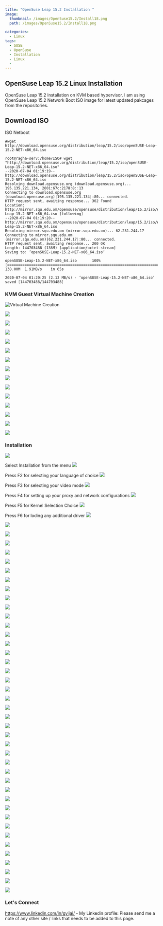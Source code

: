```yaml
---
title: "OpenSuse Leap 15.2 Installation "
image: 
  thumbnail: /images/OpenSuse15.2/Install18.png
  path: /images/OpenSuse15.2/Install18.png

categories:
  - Linux
tags:
  - SUSE
  - OpenSuse
  - Installation
  - Linux
  -  
--- 
```

## OpenSuse Leap 15.2 Linux Installation 
OpenSuse Leap 15.2 Installation on KVM based hypervisor. I am using OpenSuse Leap 15.2 Network Boot ISO image for latest updated pakcages from the repositories. 



## Download ISO 

ISO Netboot 

~~~
#wget http://download.opensuse.org/distribution/leap/15.2/iso/openSUSE-Leap-15.2-NET-x86_64.iso 

root@ragha-serv:/home/ISO# wget "http://download.opensuse.org/distribution/leap/15.2/iso/openSUSE-Leap-15.2-NET-x86_64.iso" 
--2020-07-04 01:19:19--  http://download.opensuse.org/distribution/leap/15.2/iso/openSUSE-Leap-15.2-NET-x86_64.iso
Resolving download.opensuse.org (download.opensuse.org)... 195.135.221.134, 2001:67c:2178:8::13
Connecting to download.opensuse.org (download.opensuse.org)|195.135.221.134|:80... connected.
HTTP request sent, awaiting response... 302 Found
Location: http://mirror.squ.edu.om/opensuse/opensuse/distribution/leap/15.2/iso/openSUSE-Leap-15.2-NET-x86_64.iso [following]
--2020-07-04 01:19:20--  http://mirror.squ.edu.om/opensuse/opensuse/distribution/leap/15.2/iso/openSUSE-Leap-15.2-NET-x86_64.iso
Resolving mirror.squ.edu.om (mirror.squ.edu.om)... 62.231.244.17
Connecting to mirror.squ.edu.om (mirror.squ.edu.om)|62.231.244.17|:80... connected.
HTTP request sent, awaiting response... 200 OK
Length: 144703488 (138M) [application/octet-stream]
Saving to: ‘openSUSE-Leap-15.2-NET-x86_64.iso’

openSUSE-Leap-15.2-NET-x86_64.iso       100%[=============================================================================>] 138.00M  1.91MB/s    in 65s     

2020-07-04 01:20:25 (2.13 MB/s) - ‘openSUSE-Leap-15.2-NET-x86_64.iso’ saved [144703488/144703488]

~~~

### KVM Guest Virtual Machine Creation 

![Virtual Machine Creation](/images/OpenSuse15.2/virt-manager01.png)

![](/images/OpenSuse15.2/kvm-create01.png)

![](/images/OpenSuse15.2/kvm-create02.png)

![](/images/OpenSuse15.2/kvm-create03.png)

![](/images/OpenSuse15.2/kvm-create04.png)

![](/images/OpenSuse15.2/kvm-create05.png)

![](/images/OpenSuse15.2/kvm-create06.png)

![](/images/OpenSuse15.2/kvm-create07.png)

![](/images/OpenSuse15.2/kvm-create08.png)

![](/images/OpenSuse15.2/kvm-create09.png)

![](/images/OpenSuse15.2/kvm-create10.png)

![](/images/OpenSuse15.2/kvm-create11.png)

![](/images/OpenSuse15.2/kvm-create12.png)

![](/images/OpenSuse15.2/kvm-create13.png)

![](/images/OpenSuse15.2/kvm-create14.png)

### Installation 


![](/images/OpenSuse15.2/Install01.png)

Select Installation from the menu 
![](/images/OpenSuse15.2/Install02.png)

Press F2 for selecting your language of choice 
![](/images/OpenSuse15.2/Install03.png)

Press F3 for selecting your video mode 
![](/images/OpenSuse15.2/Install04.png)

Press F4 for setting up your proxy and network configurations 
![](/images/OpenSuse15.2/Install05.png)

Press F5 for Kernel Selection Choice 
![](/images/OpenSuse15.2/Install06.png)

Press F6 for loding any additional driver 
![](/images/OpenSuse15.2/Install07.png)

![](/images/OpenSuse15.2/Install08.png)

![](/images/OpenSuse15.2/Install09.png)

![](/images/OpenSuse15.2/Install10.png)

![](/images/OpenSuse15.2/Install11.png)

![](/images/OpenSuse15.2/Install12.png)

![](/images/OpenSuse15.2/Install13.png)

![](/images/OpenSuse15.2/Install14.png)

![](/images/OpenSuse15.2/Install15.png)

![](/images/OpenSuse15.2/Install16.png)

![](/images/OpenSuse15.2/Install17.png)

![](/images/OpenSuse15.2/Install18.png)

![](/images/OpenSuse15.2/Install19.png)

![](/images/OpenSuse15.2/Install20.png)

![](/images/OpenSuse15.2/Install21.png)

![](/images/OpenSuse15.2/Install22.png)

![](/images/OpenSuse15.2/Install23.png)

![](/images/OpenSuse15.2/Install24.png)

![](/images/OpenSuse15.2/Install25.png)

![](/images/OpenSuse15.2/Install26.png)

![](/images/OpenSuse15.2/Install27.png)

![](/images/OpenSuse15.2/Install28.png)

![](/images/OpenSuse15.2/Install29.png)

![](/images/OpenSuse15.2/Install30.png)

![](/images/OpenSuse15.2/Install31.png)

![](/images/OpenSuse15.2/Install32.png)

![](/images/OpenSuse15.2/Install33.png)

![](/images/OpenSuse15.2/Install34.png)

![](/images/OpenSuse15.2/Install35.png)

![](/images/OpenSuse15.2/Install36.png)

![](/images/OpenSuse15.2/Install37.png)

![](/images/OpenSuse15.2/Install38.png)

![](/images/OpenSuse15.2/Install39.png)

![](/images/OpenSuse15.2/Install40.png)

![](/images/OpenSuse15.2/Install41.png)

![](/images/OpenSuse15.2/Install42.png)

![](/images/OpenSuse15.2/Install43.png)

![](/images/OpenSuse15.2/Install44.png)

![](/images/OpenSuse15.2/Install45.png)

![](/images/OpenSuse15.2/Install46.png)

![](/images/OpenSuse15.2/Install47.png)

![](/images/OpenSuse15.2/Install48.png)




### Let's Connect 
<https://www.linkedin.com/in/gvijai/> - My Linkedin profile:
Please send me a note of any other site / links that needs to be added to this page. 





